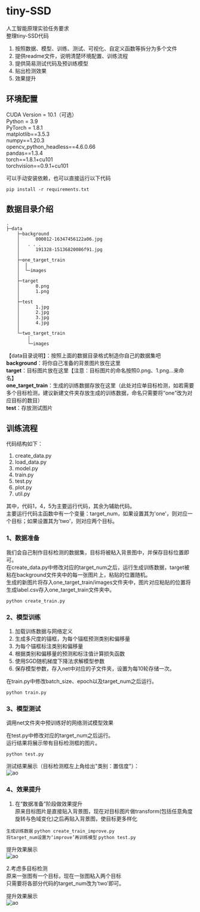 # tiny-SSD
人工智能原理实验任务要求  
整理tiny-SSD代码  
1. 按照数据、模型、训练、测试、可视化、自定义函数等拆分为多个文件  
2. 提供readme文件，说明清楚环境配置、训练流程   
3. 提供简易测试代码及预训练模型   
4. 贴出检测效果  
5. 效果提升   
## 环境配置
CUDA Version = 10.1（可选）  
Python = 3.9  
PyTorch = 1.8.1  
matplotlib==3.5.3  
numpy==1.20.3  
opencv_python_headless==4.6.0.66  
pandas==1.3.4  
torch==1.8.1+cu101   
torchvision==0.9.1+cu101  
  
可以手动安装依赖，也可以直接运行以下代码   

`pip install -r requirements.txt`  
## 数据目录介绍  
```  
.
├─data
    ├─background
    │      000012-16347456122a06.jpg
    │	. . .
    │      191328-15136820086f91.jpg
    │      
    ├─one_target_train
    │  │  
    │  └─images
    │          
    ├─target
    │      0.png
    │      1.png
    │      
    ├─test
    │      1.jpg
    │      2.jpg
    │      3.jpg
    │      4.jpg
    │      
    └─two_target_train
        │  
        └─images  
```  
【data目录说明】：按照上面的数据目录格式制造你自己的数据集吧  
**background**：将你自己准备的背景图片放在这里  
**target**：目标图片放在这里【注意：目标图片的命名按照0.png、1.png…来命名】  
**one_target_train**：生成的训练数据存放在这里（此处对应单目标检测，如若需要多个目标检测，建议新建文件夹存放生成的训练数据，命名只需要将“one”改为对应目标的数目）  
**test**：存放测试图片    


  
  
## 训练流程  
代码结构如下：  
1. create_data.py
2. load_data.py  
3. model.py
4. train.py
5. test.py
6. plot.py
7. util.py
  
其中，代码1，4，5为主要运行代码，其余为辅助代码。  
主要运行代码主函数中有一个变量：target_num，如果设置其为'one'，则对应一个目标；如果设置其为'two'，则对应两个目标。
  

### 1、数据准备  
我们会自己制作目标检测的数据集，目标将被粘入背景图中，并保存目标位置即可。  
在create_data.py中修改对应的target_num之后，运行生成训练数据，target被粘在background文件夹中的每一张图片上，粘贴的位置随机。  
生成的新图片将存入one_target_train/images文件夹中，图片对应粘贴的位置将生成label.csv存入one_target_train文件夹中。    

`python create_train.py`   
  
### 2、模型训练  
1. 加载训练数据与网络定义
2. 生成多尺度的锚框，为每个锚框预测类别和偏移量
3. 为每个锚框标注类别和偏移量
4. 根据类别和偏移量的预测和标注值计算损失函数
5. 使用SGD随机梯度下降法求解模型参数
6. 保存模型参数，存入net中对应的子文件夹，设置为每10轮存储一次。  

在train.py中修改batch_size、epoch以及target_num之后运行。  


`python train.py`  
  
  
  
### 3、模型测试  
调用net文件夹中预训练好的网络测试模型效果  

在test.py中修改对应的target_num之后运行。  
运行结果将展示带有目标检测框的图片。  
  
`python test.py`  
  
测试结果展示（目标检测框左上角给出"类别：置信度"）：  
![ao](results/one_target.png"训练成功结果")  
  
### 4、效果提升  
1. 在“数据准备”阶段做效果提升  
原来目标图片是直接贴入背景图，现在对目标图片做transform(包括任意角度旋转与色域变化)之后再贴入背景图，使目标更多样化  
  
`生成训练数据`
`python create_train_improve.py`  
`将target_num设置为‘improve’再训练模型`  `python test.py`  
  
提升效果展示  
![ao](results/one_target_improve.png"训练成功结果")  
  
2.考虑多目标检测  
原来一张图有一个目标，现在一张图粘入两个目标  
只需要将各部分代码的target_num改为‘two’即可。  
  
提升效果展示  
![ao](results/two_target.png"训练成功结果")  

 








